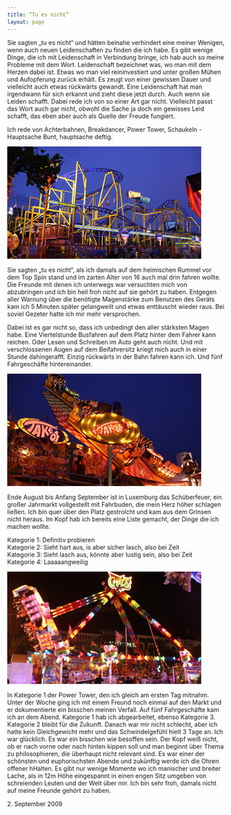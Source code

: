 ```yaml
---
title: “Tu es nicht”
layout: page
---
```

Sie sagten „tu es nicht“ und hätten beinahe verhindert eine meiner Wenigen, wenn auch neuen Leidenschaften zu finden die ich habe. Es gibt wenige Dinge, die ich mit Leidenschaft in Verbindung bringe, ich hab auch so meine Probleme mit dem Wort. Leidenschaft bezeichnet was, wo man mit dem Herzen dabei ist. Etwas wo man viel reininvestiert und unter großen Mühen und Aufopferung zurück erhält. Es zeugt von einer gewissen Dauer und vielleicht auch etwas rückwärts gewandt. Eine Leidenschaft hat man irgendwann für sich erkannt und zieht diese jetzt durch. Auch wenn sie Leiden schafft. Dabei rede ich von so einer Art gar nicht. Vielleicht passt das Wort auch gar nicht, obwohl die Sache ja doch ein gewisses Leid schafft, das eben aber auch als Quelle der Freude fungiert.

Ich rede von Achterbahnen, Breakdancer, Power Tower, Schaukeln - Hauptsache Bunt, hauptsache deftig.

![](images/dont01.JPG)

Sie sagten „tu es nicht“, als ich damals auf dem heimischen Rummel vor dem Top Spin stand und im zarten Alter von 16 auch mal drin fahren wollte. Die Freunde mit denen ich unterwegs war versuchten mich von abzubringen und ich bin heil froh nicht auf sie gehört zu haben. Entgegen aller Warnung über die benötigte Magenstärke zum Benutzen des Geräts kam ich 5 Minuten später gelangweilt und etwas enttäuscht wieder raus. Bei soviel Gezeter hatte ich mir mehr versprochen.

Dabei ist es gar nicht so, dass ich unbedingt den aller stärksten Magen habe. Eine Viertelstunde Busfahren auf dem Platz hinter dem Fahrer kann reichen. Oder Lesen und Schreiben im Auto geht auch nicht. Und mit verschlossenen Augen auf dem Beifahrersitz kriegt mich auch in einer Stunde dahingerafft. Einzig rückwärts in der Bahn fahren kann ich. Und fünf Fahrgeschäfte hintereinander.

![](images/dont02.JPG)

Ende August bis Anfang September ist in Luxemburg das Schüberfeuer, ein großer Jahrmarkt vollgestellt mit Fahrbuden, die mein Herz höher schlagen ließen. Ich bin quer über den Platz gestrolcht und kam aus dem Grinsen nicht heraus. Im Kopf hab ich bereits eine Liste gemacht, der Dinge die ich machen wollte.

Kategorie 1: Definitiv probieren<br>
Kategorie 2: Sieht hart aus, is aber sicher lasch, also bei Zeit<br>
Kategorie 3: Sieht lasch aus, könnte aber lustig sein, also bei Zeit<br>
Kategorie 4: Laaaaangweilig

![](images/dont03.JPG)

In Kategorie 1 der Power Tower, den ich gleich am ersten Tag mitnahm. Unter der Woche ging ich mit einem Freund noch einmal auf den Markt und er dokumentierte ein bisschen meinen Verfall. Auf fünf Fahrgeschäfte kam ich an dem Abend. Kategorie 1 hab ich abgearbeitet, ebenso Kategorie 3. Kategorie 2 bleibt für die Zukunft. Danach war mir nicht schlecht, aber ich hatte kein Gleichgewicht mehr und das Schwindelgefühl hielt 3 Tage an. Ich war glücklich. Es war ein bisschen wie besoffen sein. Der Kopf weiß nicht, ob er nach vorne oder nach hinten kippen soll und man beginnt über Thema zu philosophieren, die überhaupt nicht relevant sind.
Es war einer der schönsten und euphorischsten Abende und zukünftig werde ich die Ohren offener hHalten. Es gibt nur wenige Momente wo ich manischer und breiter Lache, als in 12m Höhe eingespannt in einen engen Sitz umgeben von schreienden Leuten und der Welt über mir. Ich bin sehr froh, damals nicht auf meine Freunde gehört zu haben.

<date>2. September 2009</date>
